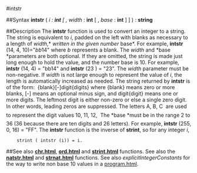 
#intstr

##Syntax
**intstr** ( *i *: **int** [ ,* width* : **int** [ , *base* : **int** ] ] ) : **string**



##Description
The **intstr** function is used to convert an integer to a string. The string is equivalent to *i*, padded on the left with blanks as necessary to a length of *width*,* *written in the given number* base*. For example, **intstr** (14, 4, 10)="*bb*14" where *b* represents a blank. The *width* and *base *parameters are both optional. If they are omitted, the string is made just long enough to hold the value, and the number base is 10. For example, **intstr** (14, 4) = "bb14" and **intstr** (23 ) = "23". 
The *width* parameter must be non-negative. If *width* is not large enough to represent the value of *i*, the length is automatically increased as needed.
The string returned by **intstr** is of the form:
 {blank}[-]digit{digits}
where {blank} means zero or more blanks, [-] means an optional minus sign, and digit{digit} means one or more digits. The leftmost digit is either non-zero or else a single zero digit. In other words, leading zeros are suppressed.
The letters A, B, C  are used to represent the digit values 10, 11, 12,  The *base *must be in the range 2 to 36 (36 because there are ten digits and 26 letters). For example, **intstr** (255, 0, 16) = "FF".
The **intstr** function is the inverse of **strint**, so for any integer *i*, 


        strint ( intstr (i)) = i.
##See also
**[chr.html](chr)**, **[ord.html](ord)** and **[strint.html](strint)** functions. See also the **[natstr.html](natstr)** and **[strnat.html](strnat)** functions. See also *explicitIntegerConstants* for the way to write non base 10 values in a [program.html](program).


